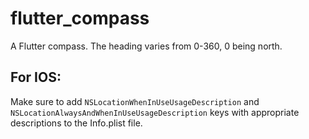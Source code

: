# flutter_compass

A Flutter compass. The heading varies from 0-360, 0 being north.

## For IOS:
Make sure to add `NSLocationWhenInUseUsageDescription` and `NSLocationAlwaysAndWhenInUseUsageDescription` keys with appropriate descriptions to the Info.plist file.
